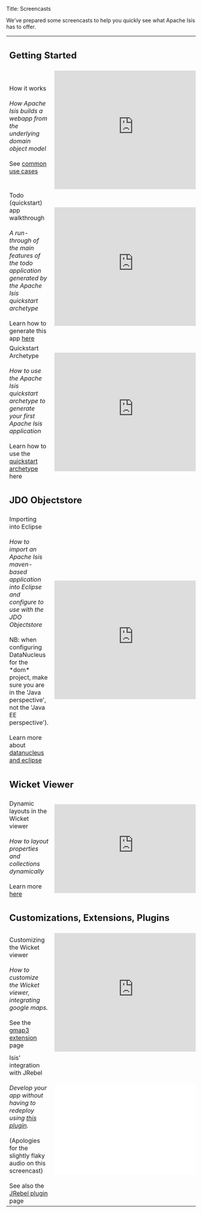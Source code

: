 Title: Screencasts

We've prepared some screencasts to help you quickly see what Apache Isis has to offer.

<table class="table table-bordered table-hover">
  <tr>
      <td colspan="2">
        <h2>Getting Started</h2>
      </td>
  </tr>
  <tr>
    <td>How it works<br/><br/><i>How Apache Isis builds a webapp from the underlying domain object model</i>
    <br/><br/>
    See <a href="../elevator-pitch/common-use-cases.html#screencast">common use cases</a>
    </td>
    <td>
      <iframe width="420" height="315" src="http://www.youtube.com/embed/ludOLyi6VyY" frameborder="0" allowfullscreen></iframe>
    </td>
  </tr>
  <tr>
    <td>Todo (quickstart) app walkthrough<br/><br/><i>A run-through of the main features of the todo application generated by the Apache Isis quickstart archetype</i>
    <br/><br/>
    Learn how to generate this app <a href="../getting-started/quickstart-archetype.html#screencast">here</a>
    </td>
    <td>
      <iframe width="420" height="315" src="http://www.youtube.com/embed/1_vc01LIBUU" frameborder="0" allowfullscreen></iframe>
    </td>
  </tr>
  <tr>
    <td>Quickstart Archetype<br/><br/><i>How to use the Apache Isis quickstart archetype to generate your first Apache Isis application</i>
    <br/><br/>
    Learn how to use the <a href="../getting-started/quickstart-archetype.html#screencast">quickstart archetype</a> here
    </td>
    <td>
      <iframe width="420" height="315" src="http://www.youtube.com/embed/RH6J4gx8OoA" frameborder="0" allowfullscreen></iframe>
    </td>
  </tr>
  
  
  <tr>
      <td colspan="2">
        <h2>JDO Objectstore</h2>
      </td>
  </tr>
  <tr>
    <td>Importing into Eclipse<br/><br/><i>How to import an Apache Isis maven-based application into Eclipse and configure to use with the JDO Objectstore</i><br/><br/>NB: when configuring DataNucleus for the *dom* project, make sure you are in the 'Java perspective', not the 'Java EE perspective').
    <br/><br/>
    Learn more about <a href="../../components/objectstores/jdo/datanucleus-and-eclipse.html#screencast">datanucleus and eclipse</a>
    </td>
    <td>
      <iframe width="420" height="315" src="http://www.youtube.com/embed/RgcYfjQ8yJA" frameborder="0" allowfullscreen></iframe>
    </td>
  </tr>

  
  <tr>
      <td colspan="2">
        <h2>Wicket Viewer</h2>
      </td>
  </tr>
  <tr>
    <td>Dynamic layouts in the Wicket viewer<br/><br/><i>How to layout properties and collections dynamically</i>
    <br/><br/>
    Learn more <a href="../../more-advanced-topics/dynamic-layouts.html#screencast">here</a>
    </td>
    <td>
      <iframe width="420" height="236" src="http://www.youtube.com/embed/zmrg49WeEPc" frameborder="0" allowfullscreen></iframe>
    </td>
  </tr>


  <tr>
      <td colspan="2">
        <h2>Customizations, Extensions, Plugins</h2>
      </td>
  </tr>
  <tr>
    <td>Customizing the Wicket viewer<br/><br/><i>How to customize the Wicket viewer, integrating google maps.</i>
    <br/><br/>
    See the <a href="../../components/viewers/wicket/third-party/danhaywood-isis-wicket-gmap3.html#screencast">gmap3 extension</a> page
    </td>
    <td>
      <iframe width="420" height="315" src="http://www.youtube.com/embed/9o5zAME8LrM" frameborder="0" allowfullscreen></iframe>
    </td>
  </tr>
  <tr>
    <td>Isis' integration with <a id="jrebel" name="jrebel">JRebel</a><br/><br/><i>Develop your app without having to redeploy using <a href="https://github.com/danhaywood/isis-jrebel-plugin">this plugin</a>.</i><br/><br/>(Apologies for the slightly flaky audio on this screencast)
    <br/><br/>
    See also the <a href="../../other/jrebel.html#screencast">JRebel plugin</a> page
    </td>
    <td>
      <iframe width="420" height="236" src="//www.youtube.com/embed/PxVgbz3ae_g" frameborder="0" allowfullscreen></iframe>
    </td>
  </tr>
<table>

